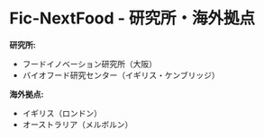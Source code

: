 # Fic-NextFood - 研究所・海外拠点

**研究所:**

- フードイノベーション研究所（大阪）
- バイオフード研究センター（イギリス・ケンブリッジ）

**海外拠点:**

- イギリス（ロンドン）
- オーストラリア（メルボルン）
